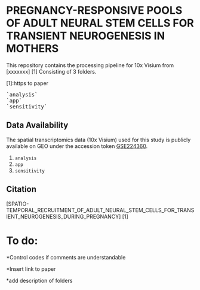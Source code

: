# PREGNANCY-RESPONSIVE POOLS OF ADULT NEURAL STEM CELLS FOR TRANSIENT NEUROGENESIS IN MOTHERS


This repository contains the processing pipeline for 10x Visium from [xxxxxxx] [1] 
Consisting of 3 folders.

[1]:https to paper
<pre>`analysis`
`app`
`sensitivity`</pre>


## Data Availability

The spatial transcriptomics data (10x Visium) used for this study is publicly available on GEO under the accession token  [GSE224360][2].

[2]:https://www.ncbi.nlm.nih.gov/geo/query/acc.cgi?acc=GSE224360

1. `analysis`
2. `app`
3. `sensitivity`
    
## Citation 
[SPATIO-TEMPORAL_RECRUITMENT_OF_ADULT_NEURAL_STEM_CELLS_FOR_TRANSIENT_NEUROGENESIS_DURING_PREGNANCY] [1]








# To do:

*Control codes if comments are understandable

*Insert link to paper

*add description of folders
